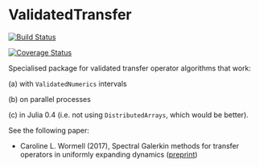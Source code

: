 # ValidatedTransfer

[![Build Status](https://travis-ci.org/wormell/ValidatedTransfer.jl.svg?branch=master)](https://travis-ci.org/wormell/ValidatedTransfer.jl)

[![Coverage Status](https://coveralls.io/repos/wormell/ValidatedTransfer.jl/badge.svg?branch=master&service=github)](https://coveralls.io/github/wormell/ValidatedTransfer.jl?branch=master)

Specialised package for validated transfer operator algorithms that work:

(a) with ```ValidatedNumerics``` intervals

(b) on parallel processes

(c) in Julia 0.4 (i.e. not using ```DistributedArrays```, which would be better).

See the following paper:

* Caroline L. Wormell (2017), Spectral Galerkin methods for transfer operators in uniformly expanding dynamics ([preprint](https://arxiv.org/abs/1705.04431))
